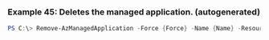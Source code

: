 
### Example 45: Deletes the managed application. (autogenerated)
```powershell
PS C:\> Remove-AzManagedApplication -Force {Force} -Name {Name} -ResourceGroupName MyResourceGroup


